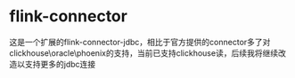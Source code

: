 # flink-connector
这是一个扩展的flink-connector-jdbc，相比于官方提供的connector多了对clickhouse\oracle\phoenix的支持，当前已支持clickhouse读，后续我将继续改造以支持更多的jdbc连接
